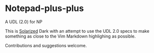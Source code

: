 Notepad-plus-plus
=================

A UDL (2.0) for NP

This is [Solarized](http://ethanschoonover.com/solarized) Dark with an attempt to use the UDL 2.0 specs to make something as close to the Vim Markdown highlighing as possible.

Contributions and suggestions welcome.
